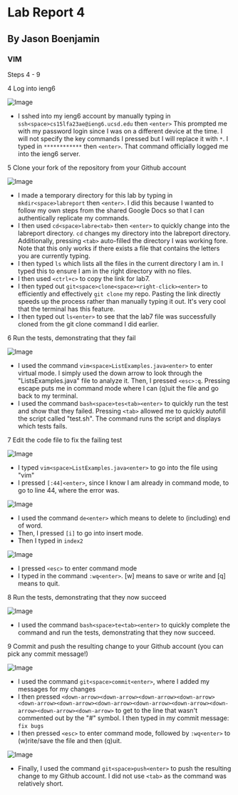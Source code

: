 # Lab Report 4
## By Jason Boenjamin
### VIM

Steps 4 - 9

4 Log into ieng6

![Image](CSE15_Lab4_SC1.png)
- I sshed into my ieng6 account by manually typing in `ssh<space>cs15lfa23ae@ieng6.ucsd.edu` then `<enter>` This prompted me with my password login since I was on a different device at the time. I will not specify the key commands I pressed but I will replace it with `*`. I typed in `************` then `<enter>`. That command officially logged me into the ieng6 server.

5 Clone your fork of the repository from your Github account

![Image](CSE15_Lab4_SC2.png)
- I made a temporary directory for this lab by typing in `mkdir<space>labreport` then `<enter>`. I did this because I wanted to follow my own steps from the shared Google Docs so that I can authentically replicate my commands.
- I then used `cd<space>labre<tab>` then `<enter>` to quickly change into the labreport directory. `cd` changes my directory into the labreport directory. Additionally, pressing `<tab>` auto-filled the directory I was working fore. Note that this only works if there exists a file that contains the letters you are currently typing.
- I then typed `ls` which lists all the files in the current directory I am in. I typed this to ensure I am in the right directory with no files.
- I then used `<ctrl+c>` to copy the link for lab7.
- I then typed out `git<space>clone<space><right-click><enter>` to efficiently and effectively  `git clone` my repo. Pasting the link directly speeds up the process rather than manually typing it out. It's very cool that the terminal has this feature.
- I then typed out `ls<enter>` to see that the lab7 file was successfully cloned from the git clone command I did earlier.

6 Run the tests, demonstrating that they fail

![Image](CSE15_Lab4_SC3.png)
- I used the command `vim<space>ListExamples.java<enter>` to enter virtual mode. I simply used the down arrow to look through the "ListsExamples.java" file to analyze it. Then, I pressed `<esc>:q`. Pressing escape puts me in command mode where I can (q)uit the file and go back to my terminal.
- I used the command `bash<space>tes<tab><enter>` to quickly run the test and show that they failed. Pressing `<tab>` allowed me to quickly autofill the script called "test.sh". The command runs the script and displays which tests fails.

7 Edit the code file to fix the failing test

![Image](CSE15_Lab4_SC4.png)
- I typed `vim<space>ListExamples.java<enter>` to go into the file using "vim"
- I pressed `[:44]<enter>`, since I know I am already in command mode, to go to line 44, where the error was.

![Image](CSE15_Lab4_SC5.png)
- I used the command `de<enter>` which means to delete to (including) end of word.
- Then, I pressed `[i]` to go into insert mode.
- Then I typed in `index2`

![Image](CSE15_Lab4_SC6.png)
- I pressed `<esc>` to enter command mode
- I typed in the command `:wq<enter>`. [w] means to save or write and [q] means to quit.

8 Run the tests, demonstrating that they now succeed

![Image](CSE15_Lab4_SC7.png)
- I used the command `bash<space>te<tab><enter>` to quickly complete the command and run the tests, demonstrating that they now succeed.
    
9 Commit and push the resulting change to your Github account (you can pick any commit message!)

![Image](CSE15_Lab4_SC8.png)
- I used the command `git<space>commit<enter>`, where I added my messages for my changes
- I then pressed `<down-arrow><down-arrow><down-arrow><down-arrow><down-arrow><down-arrow><down-arrow><down-arrow><down-arrow><down-arrow><down-arrow><down-arrow>` to get to the line that wasn't commented out by the "#" symbol. I then typed in my commit message: `fix bugs`
- I then pressed `<esc>` to enter command mode, followed by `:wq<enter>` to (w)rite/save the file and then (q)uit.

![Image](CSE15_Lab4_SC9.png)
- Finally, I used the command `git<space>push<enter>` to push the resulting change to my Github account. I did not use `<tab>` as the command was relatively short.
